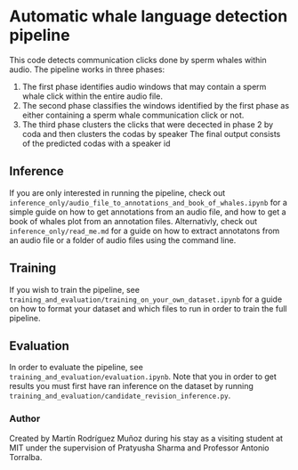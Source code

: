 # Automatic whale language detection pipeline
This code detects communication clicks done by sperm whales within audio.
The pipeline works in three phases:
1) The first phase identifies audio windows that may contain a sperm whale click within the entire audio file.
2) The second phase classifies the windows identified by the first phase as either containing a sperm whale communication click or not.
3) The third phase clusters the clicks that were decected in phase 2 by coda and then clusters the codas by speaker 
The final output consists of the predicted codas with a speaker id 

## Inference

If you are only interested in running the pipeline, check out `inference_only/audio_file_to_annotations_and_book_of_whales.ipynb` for a simple guide on how to get annotations from an audio file, and how to get a book of whales plot from an annotation files. Alternativly, check out `inference_only/read_me.md` for a guide on how to extract annotatons from an audio file or a folder of audio files using the command line.

## Training

If you wish to train the pipeline, see `training_and_evaluation/training_on_your_own_dataset.ipynb` for a guide on how to format your dataset and which files to run in order to train the full pipeline.

## Evaluation

In order to evaluate the pipeline, see `training_and_evaluation/evaluation.ipynb`. Note that you in order to get results you must first have ran inference on the dataset by running `training_and_evaluation/candidate_revision_inference.py`.

### Author
Created by Martín Rodríguez Muñoz during his stay as a visiting student at MIT under the supervision of Pratyusha Sharma and Professor Antonio Torralba.
